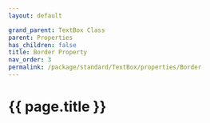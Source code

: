 ```yaml
---
layout: default

grand_parent: TextBox Class
parent: Properties
has_children: false
title: Border Property
nav_order: 3
permalink: /package/standard/TextBox/properties/Border
---
```

# {{ page.title }}
